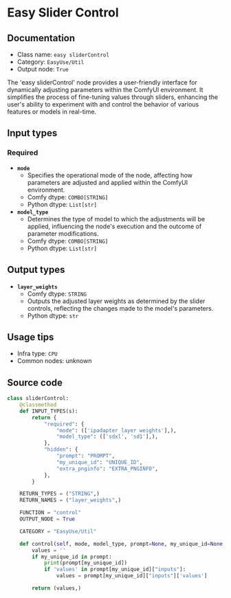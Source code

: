 # Easy Slider Control
## Documentation
- Class name: `easy sliderControl`
- Category: `EasyUse/Util`
- Output node: `True`

The 'easy sliderControl' node provides a user-friendly interface for dynamically adjusting parameters within the ComfyUI environment. It simplifies the process of fine-tuning values through sliders, enhancing the user's ability to experiment with and control the behavior of various features or models in real-time.
## Input types
### Required
- **`mode`**
    - Specifies the operational mode of the node, affecting how parameters are adjusted and applied within the ComfyUI environment.
    - Comfy dtype: `COMBO[STRING]`
    - Python dtype: `List[str]`
- **`model_type`**
    - Determines the type of model to which the adjustments will be applied, influencing the node's execution and the outcome of parameter modifications.
    - Comfy dtype: `COMBO[STRING]`
    - Python dtype: `List[str]`
## Output types
- **`layer_weights`**
    - Comfy dtype: `STRING`
    - Outputs the adjusted layer weights as determined by the slider controls, reflecting the changes made to the model's parameters.
    - Python dtype: `str`
## Usage tips
- Infra type: `CPU`
- Common nodes: unknown


## Source code
```python
class sliderControl:
    @classmethod
    def INPUT_TYPES(s):
        return {
            "required": {
                "mode": (['ipadapter layer weights'],),
                "model_type": (['sdxl', 'sd1'],),
            },
            "hidden": {
                "prompt": "PROMPT",
                "my_unique_id": "UNIQUE_ID",
                "extra_pnginfo": "EXTRA_PNGINFO",
            },
        }

    RETURN_TYPES = ("STRING",)
    RETURN_NAMES = ("layer_weights",)

    FUNCTION = "control"
    OUTPUT_NODE = True

    CATEGORY = "EasyUse/Util"

    def control(self, mode, model_type, prompt=None, my_unique_id=None, extra_pnginfo=None):
        values = ''
        if my_unique_id in prompt:
            print(prompt[my_unique_id])
            if 'values' in prompt[my_unique_id]["inputs"]:
                values = prompt[my_unique_id]["inputs"]['values']

        return (values,)

```
